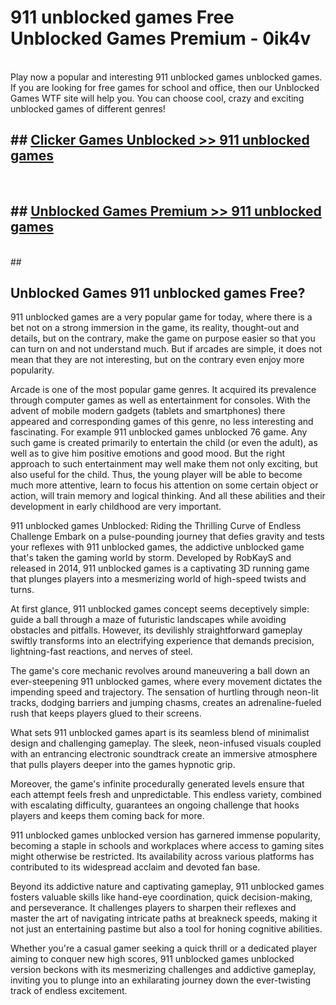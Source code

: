 # 911 unblocked games  Free Unblocked Games Premium - 0ik4v <br>
<br>
Play now a popular and interesting 911 unblocked games unblocked games. If you are looking for free games for school and office, then our Unblocked Games WTF site will help you. You can choose cool, crazy and exciting unblocked games of different genres!


## ##  [Clicker Games Unblocked >> 911 unblocked games](http://freeplayer.one?title=911_unblocked_games&ref=UGames)
  <br>

##  ## [Unblocked Games Premium >> 911 unblocked games](http://freeplayer.one?title=911_unblocked_games&ref=UGames)
  <br>
  ##



## Unblocked Games 911 unblocked games Free?

911 unblocked games are a very popular game for today, where there is a bet not on a strong immersion in the game, its reality, thought-out and details, but on the contrary, make the game on purpose easier so that you can turn on and not understand much. But if arcades are simple, it does not mean that they are not interesting, but on the contrary even enjoy more popularity.

Arcade is one of the most popular game genres. It acquired its prevalence through computer games as well as entertainment for consoles. With the advent of mobile modern gadgets (tablets and smartphones) there appeared and corresponding games of this genre, no less interesting and fascinating. For example 911 unblocked games unblocked 76 game. Any such game is created primarily to entertain the child (or even the adult), as well as to give him positive emotions and good mood. But the right approach to such entertainment may well make them not only exciting, but also useful for the child. Thus, the young player will be able to become much more attentive, learn to focus his attention on some certain object or action, will train memory and logical thinking. And all these abilities and their development in early childhood are very important.

911 unblocked games Unblocked: Riding the Thrilling Curve of Endless Challenge
Embark on a pulse-pounding journey that defies gravity and tests your reflexes with 911 unblocked games, the addictive unblocked game that's taken the gaming world by storm. Developed by RobKayS and released in 2014, 911 unblocked games is a captivating 3D running game that plunges players into a mesmerizing world of high-speed twists and turns.

At first glance, 911 unblocked games concept seems deceptively simple: guide a ball through a maze of futuristic landscapes while avoiding obstacles and pitfalls. However, its devilishly straightforward gameplay swiftly transforms into an electrifying experience that demands precision, lightning-fast reactions, and nerves of steel.

The game's core mechanic revolves around maneuvering a ball down an ever-steepening 911 unblocked games, where every movement dictates the impending speed and trajectory. The sensation of hurtling through neon-lit tracks, dodging barriers and jumping chasms, creates an adrenaline-fueled rush that keeps players glued to their screens.

What sets 911 unblocked games apart is its seamless blend of minimalist design and challenging gameplay. The sleek, neon-infused visuals coupled with an entrancing electronic soundtrack create an immersive atmosphere that pulls players deeper into the games hypnotic grip.

Moreover, the game's infinite procedurally generated levels ensure that each attempt feels fresh and unpredictable. This endless variety, combined with escalating difficulty, guarantees an ongoing challenge that hooks players and keeps them coming back for more.

911 unblocked games unblocked version has garnered immense popularity, becoming a staple in schools and workplaces where access to gaming sites might otherwise be restricted. Its availability across various platforms has contributed to its widespread acclaim and devoted fan base.

Beyond its addictive nature and captivating gameplay, 911 unblocked games fosters valuable skills like hand-eye coordination, quick decision-making, and perseverance. It challenges players to sharpen their reflexes and master the art of navigating intricate paths at breakneck speeds, making it not just an entertaining pastime but also a tool for honing cognitive abilities.

Whether you're a casual gamer seeking a quick thrill or a dedicated player aiming to conquer new high scores, 911 unblocked games unblocked version beckons with its mesmerizing challenges and addictive gameplay, inviting you to plunge into an exhilarating journey down the ever-twisting track of endless excitement.